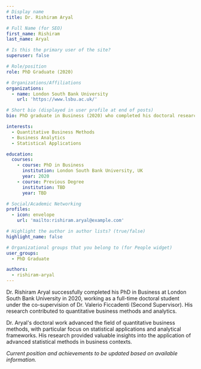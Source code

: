 ```yaml
---
# Display name
title: Dr. Rishiram Aryal

# Full Name (for SEO)
first_name: Rishiram
last_name: Aryal

# Is this the primary user of the site?
superuser: false

# Role/position
role: PhD Graduate (2020)

# Organizations/Affiliations
organizations:
  - name: London South Bank University
    url: 'https://www.lsbu.ac.uk/'

# Short bio (displayed in user profile at end of posts)
bio: PhD graduate in Business (2020) who completed his doctoral research under the co-supervision of Dr. Valerio Ficcadenti.

interests:
  - Quantitative Business Methods
  - Business Analytics
  - Statistical Applications

education:
  courses:
    - course: PhD in Business
      institution: London South Bank University, UK
      year: 2020
    - course: Previous Degree
      institution: TBD
      year: TBD

# Social/Academic Networking
profiles:
  - icon: envelope
    url: 'mailto:rishiram.aryal@example.com'

# Highlight the author in author lists? (true/false)
highlight_name: false

# Organizational groups that you belong to (for People widget)
user_groups:
  - PhD Graduate

authors:
  - rishiram-aryal
---
```


Dr. Rishiram Aryal successfully completed his PhD in Business at London South Bank University in 2020, working as a full-time doctoral student under the co-supervision of Dr. Valerio Ficcadenti (Second Supervisor). His research contributed to quantitative business methods and analytics.

Dr. Aryal's doctoral work advanced the field of quantitative business methods, with particular focus on statistical applications and analytical frameworks. His research provided valuable insights into the application of advanced statistical methods in business contexts.

*Current position and achievements to be updated based on available information.*
